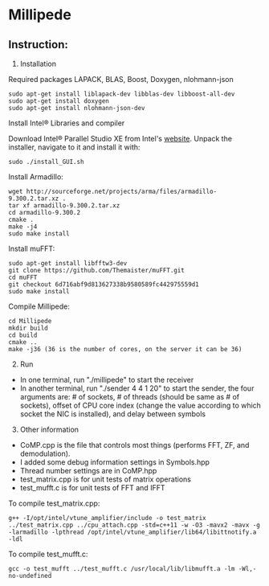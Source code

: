 # Millipede

## Instruction:

1. Installation

Required packages LAPACK, BLAS, Boost, Doxygen, nlohmann-json

	sudo apt-get install liblapack-dev libblas-dev libboost-all-dev
	sudo apt-get install doxygen
	sudo apt-get install nlohmann-json-dev

Install Intel® Libraries and compiler

Download Intel® Parallel Studio XE from 
Intel's [website](https://software.intel.com/en-us/parallel-studio-xe/choose-download).
Unpack the installer, navigate to it and install it with:
    
    sudo ./install_GUI.sh

Install Armadillo:

	wget http://sourceforge.net/projects/arma/files/armadillo-9.300.2.tar.xz .
	tar xf armadillo-9.300.2.tar.xz
	cd armadillo-9.300.2
	cmake .
	make -j4
	sudo make install

Install muFFT:

	sudo apt-get install libfftw3-dev
	git clone https://github.com/Themaister/muFFT.git
	cd muFFT
	git checkout 6d716abf9d813627338b9580589fc442975559d1
	sudo make install

Compile Millipede:

	cd Millipede
	mkdir build
	cd build
	cmake ..
	make -j36 (36 is the number of cores, on the server it can be 36)

2. Run
* In one terminal, run "./millipede" to start the receiver
* In another terminal, run "./sender 4 4 1 20" to start the sender, the four arguments are: # of sockets, # of threads (should be same as # of sockets), offset of CPU core index (change the value according to which socket the NIC is installed), and delay between symbols

3. Other information
* CoMP.cpp is the file that controls most things (performs FFT, ZF, and demodulation). 
* I added some debug information settings in Symbols.hpp
* Thread number settings are in CoMP.hpp
* test_matrix.cpp is for unit tests of matrix operations
* test_mufft.c is for unit tests of FFT and IFFT

To compile test_matrix.cpp:

	g++ -I/opt/intel/vtune_amplifier/include -o test_matrix ../test_matrix.cpp ../cpu_attach.cpp -std=c++11 -w -O3 -mavx2 -mavx -g -larmadillo -lpthread /opt/intel/vtune_amplifier/lib64/libittnotify.a -ldl

To compile test_mufft.c:

	gcc -o test_mufft ../test_mufft.c /usr/local/lib/libmufft.a -lm -Wl,-no-undefined


